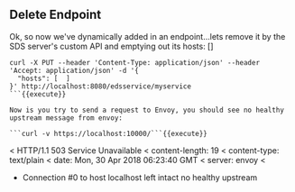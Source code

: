 ## Delete Endpoint

Ok, so now we've dynamically added in an endpoint...lets remove it by the SDS server's custom API and emptying out its hosts: []

```
curl -X PUT --header 'Content-Type: application/json' --header 'Accept: application/json' -d '{
  "hosts": [  ]
}' http://localhost:8080/edsservice/myservice
```{{execute}}

Now is you try to send a request to Envoy, you should see no healthy upstream message from envoy:

```curl -v https://localhost:10000/```{{execute}}

```
< HTTP/1.1 503 Service Unavailable
< content-length: 19
< content-type: text/plain
< date: Mon, 30 Apr 2018 06:23:40 GMT
< server: envoy
<
* Connection #0 to host localhost left intact
no healthy upstream
```
